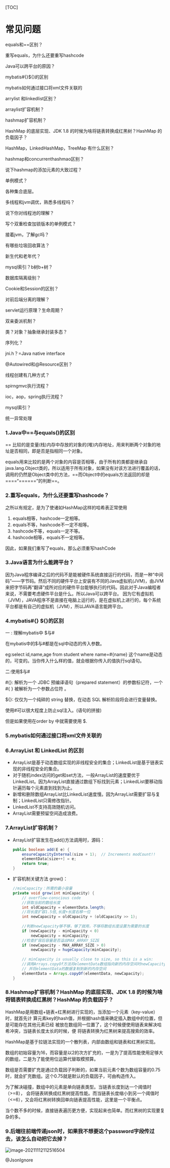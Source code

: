 [TOC]



# 常见问题



equals和==区别？

重写equals，为什么还要重写hashcode

Java可以跨平台的原因？

mybatis#{}${}的区别

mybatis如何通过接口将xml文件关联的

arrylist 和linkedlist区别？

arraylist扩容机制？

hashmap扩容机制？

HashMap 的底层实现、JDK 1.8 的时候为啥将链表转换成红黑树？HashMap 的负载因子？

HashMap，LinkedHashMap，TreeMap 有什么区别？

hashmap和concurrenthashmao区别？

说下hashmap的添加元素的大致过程？

单例模式？

各种集合底层。

多线程和jvm调优，熟悉多线程吗？

说下你对线程池的理解？

写个双重检查加锁版本的单例模式？

接着jvm，了解gc吗？

有哪些垃圾回收算法？

新生代和老年代？

mysql索引？b树b+树？

数据库隔离级别？

Cookie和Session的区别？

对前后端分离的理解？

servlet运行原理？生命周期？

双亲委派机制？

类？对象？抽象继承封装多态？

序列化？

jni.h？=Java native interface

@Autowired和@Resource区别？

线程创建有几种方式？

spirngmvc执行流程？

ioc，aop，spring执行流程？

mysql索引？

统一异常处理



### 1.Java中==与equals()的区别

== 比较的是变量(栈)内存中存放的对象的(堆)内存地址，用来判断两个对象的地址是否相同，即是否是指相同一个对象。

equals用来比较的是两个对象的内容是否相等，由于所有的类都是继承自java.lang.Object类的，所以适用于所有对象，如果没有对该方法进行覆盖的话，调用的仍然是Object类中的方法，==而Object中的equals方法返回的却是====“======”的判断==。



### 2.重写equals，为什么还要重写hashcode？

之所以有规定，是为了使诸如HashMap这样的哈希表正常使用

1. equals相等，hashcode一定相等。
2. equals不等，hashcode不一定不相等。
3. hashcode不等，equals一定不等。
4. hashcode相等，equals不一定相等。

因此，如果我们重写了equals，那么必须重写hashCode





### 3.Java语言为什么能跨平台？

因为Java程序编译之后的代码不是能被硬件系统直接运行的代码，而是一种“中间码”——字节码。然后不同的硬件平台上安装有不同的Java虚拟机(JVM)，由JVM来把字节码再“翻译”成所对应的硬件平台能够执行的代码。因此对于Java编程者来说，不需要考虑硬件平台是什么。所以Java可以跨平台。
因为它有虚拟机（JVM），JAVA程序不是直接在电脑上运行的，是在虚拟机上进行的，每个系统平台都是有自己的虚拟机（JVM），所以JAVA语言能跨平台。 





### 4.mybatis#{} ${}的区别

一 : 理解mybatis中 $与#

  在mybatis中的$与#都是在sql中动态的传入参数。

  eg:select id,name,age from student where name=#{name}  这个name是动态的，可变的。当你传入什么样的值，就会根据你传入的值执行sql语句。

二:使用$与#

  \#{}: 解析为一个 JDBC 预编译语句（prepared statement）的参数标记符，一个 #{ } 被解析为一个参数占位符 。

  ${}: 仅仅为一个纯碎的 string 替换，在动态 SQL 解析阶段将会进行变量替换。

使用#可以很大程度上防止sql注入。(语句的拼接)

 但是如果使用在order by 中就需要使用 $.



### 5.mybatis如何通过接口将xml文件关联的





### 6.ArrayList 和 LinkedList 的区别

+ ArrayList是基于动态数组实现的非线程安全的集合；LinkedList是基于链表实现的非线程安全的集合。
+ 对于随机index访问的get和set方法，一般ArrayList的速度要优于LinkedList。因为ArrayList直接通过数组下标找到元素；LinkedList要移动指针遍历每个元素直到找到为止。
+ 新增和删除数组ArrayList比LinkedList速度慢。因为ArrayList需要扩容与复制；LinkedList只需修改指针。
+ LinkedList不支持高效随机访问。
+ ArrayList需要预留空间造成浪费。



### 7.ArrayList扩容机制？

+ ArrayList扩容发生在add()方法调用时，源码：

  ```java
  public boolean add(E e) {
      ensureCapacityInternal(size + 1);  // Increments modCount!!
      elementData[size++] = e;
      return true;
  }
  ```

+ 扩容机制关键方法 grow()：

  ```java
  //minCapacity：所需的最小容量
  private void grow(int minCapacity) {
      // overflow-conscious code
      //获取当前的数组长度
      int oldCapacity = elementData.length;
      //将长度扩容1.5倍,长度+长度右移一位
      int newCapacity = oldCapacity + (oldCapacity >> 1);
      
      //判断newCapacity够不够，够了就用，不够将数组长度设置为需要的长度
      if (newCapacity - minCapacity < 0)
          newCapacity = minCapacity;
      //检查扩容后容量是否溢出MAX_ARRAY_SIZE
      if (newCapacity - MAX_ARRAY_SIZE > 0)
          newCapacity = hugeCapacity(minCapacity);
      
      // minCapacity is usually close to size, so this is a win:
      //调用Arrays.copyOf方法将elementData数组指向新的内存空间时newCapacity的连续空间
      // 并将elementData的数据复制到新的内存空间
      elementData = Arrays.copyOf(elementData, newCapacity);
  }
  ```





### 8.Hashmap扩容机制？HashMap 的底层实现、JDK 1.8 的时候为啥将链表转换成红黑树？HashMap 的负载因子？

HashMap是用数组+链表+红黑树进行实现的，当添加一个元素（key-value）时，就首先计 算元素key的hash值，并根据hash值来确定插入数组中的位置，但是可能存在其他元素已经 被放在数组同一位置了，这个时候便使用链表来解决哈希冲突，当链表长度太长的时候，便 将链表转换为红黑树来提高搜索的效率。

HashMap是基于拉链法实现的一个散列表，内部由数组和链表和红黑树实现。

数组的初始容量为16，而容量是以2的次方扩充的，一是为了提高性能使用足够大的数组，二是为了能使用位运算代替取模预算。

数组是否需要扩充是通过负载因子判断的，如果当前元素个数为数组容量的0.75时，就会扩充数组。这个0.75就是默认的负载因子，可由构造传入。

为了解决碰撞，数组中的元素是单向链表类型。当链表长度到达一个阈值时（>=8）， 会将链表转换成红黑树提高性能。而当链表长度缩小到另一个阈值时（<=6），又会将红黑树转换回单向链表提高性能，这里是一个平衡点。

当个数不多的时候，直接链表遍历更方便，实现起来也简单。而红黑树的实现要复杂的多。







### 9.后端往前端传递json时，如果我不想要这个password字段传过去，该怎么自动把它去掉？

![image-20211112112516504](https://typora-1259727047.cos.ap-nanjing.myqcloud.com/img/2021/image-20211112112516504.png)

@JsonIgnore

